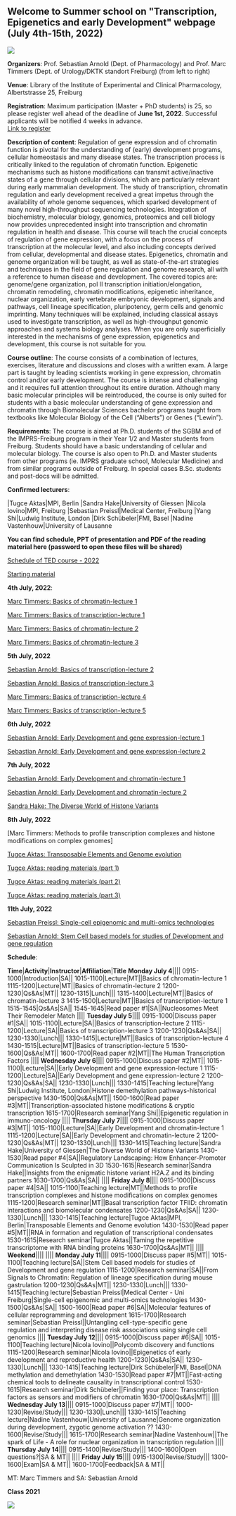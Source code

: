 ## Welcome to Summer school on "Transcription, Epigenetics and early Development" webpage (July 4th-15th, 2022)

![](https://user-images.githubusercontent.com/86782211/173426815-f4e9eb59-0d5e-4d9b-9f60-5224ea325dd4.jpg)

**Organizers**: Prof. Sebastian Arnold (Dept. of Pharmacology) and Prof. Marc Timmers (Dept. of Urology/DKTK standort Freiburg) (from left to right)

**Venue**: Library of the Institute of Experimental and Clinical Pharmacology, Albertstrasse 25, Freiburg

**Registration**: Maximum participation (Master + PhD students) is 25, so please register well ahead of the deadline of **June 1st, 2022**. Successful applicants will be notified 4 weeks in advance.<br>
<a href="http://www.sgbm.uni-freiburg.de/index.php?option=com_content&view=article&id=539&Itemid=397" target="_blank">
                      Link to register
                    </a>                  

**Description of content**: Regulation of gene expression and of chromatin function is pivotal for the understanding of (early) development programs, cellular homeostasis and many disease states. The transcription process is critically linked to the regulation of chromatin function. Epigenetic mechanisms such as histone modifications can transmit active/inactive states of a gene through cellular divisions, which are particularly relevant during early mammalian development. The study of transcription, chromatin regulation and early development received a great impetus through the availability of whole genome sequences, which sparked development of many novel high-throughput sequencing technologies. Integration of biochemistry, molecular biology, genomics, proteomics and cell biology now provides unprecedented insight into transcription and chromatin regulation in health and disease. This course will teach the crucial concepts of regulation of gene expression, with a focus on the process of transcription at the molecular level, and also including concepts derived from cellular, developmental and disease states. Epigenetics, chromatin and genome organization will be taught, as well as state-of-the-art strategies and techniques in the field of gene regulation and genome research, all with a reference to human disease and development. The covered topics are: genome/gene organization, pol II transcription initiation/elongation, chromatin remodeling, chromatin modifications, epigenetic inheritance, nuclear organization, early vertebrate embryonic development, signals and pathways, cell lineage specification, pluripotency, germ cells and genomic imprinting. Many techniques will be explained, including classical assays used to investigate transcription, as well as high-throughput genomic approaches and systems biology analyses. When you are only superficially interested in the mechanisms of gene expression, epigenetics and development, this course is not suitable for you.

**Course outline**: The course consists of a combination of lectures, exercises, literature and discussions and closes with a written exam. A large part is taught by leading scientists working in gene expression, chromatin control and/or early development. The course is intense and challenging and it requires full attention throughout its entire duration. Although many basic molecular principles will be reintroduced, the course is only suited for students with a basic molecular understanding of gene expression and chromatin through Biomolecular Sciences bachelor programs taught from textbooks like Molecular Biology of the Cell (“Alberts”) or Genes (“Lewin”).

**Requirements**: The course is aimed at Ph.D. students of the SGBM and of the IMPRS-Freiburg program in their Year 1/2 and Master students from Freiburg. Students should have a basic understanding of cellular and molecular biology. The course is also open to Ph.D. and Master students from other programs (ie. IMPRS graduate school, Molecular Medicine) and from similar programs outside of Freiburg. In special cases B.Sc. students and post-docs will be admitted.

**Confirmed lecturers**: 

|Tugce Aktas|MPI, Berlin
|Sandra Hake|University of Giessen
|Nicola Iovino|MPI, Freiburg
|Sebastian Preissl|Medical Center, Freiburg
|Yang Shi|Ludwig Institute, London
|Dirk Schübeler|FMI, Basel
|Nadine Vastenhouw|University of Lausanne

**You can find schedule, PPT of presentation and PDF of the reading material here (password to open these files will be shared)**

[Schedule of TED course - 2022](https://github.com/epigeneticstraining/epigeneticstraining-Summer-school-on-Transcription-Epigenetics-and-early-Development-2022-/files/8993392/Copy.of.Schedule_TEDcourse_2022_V9_240622.xlsx)

[Starting material](https://github.com/epigeneticstraining/epigeneticstraining-Summer-school-on-Transcription-Epigenetics-and-early-Development-2022-/files/8893650/starting.materials.zip)

**4th July, 2022**:

[Marc Timmers: Basics of chromatin-lecture 1](https://github.com/epigeneticstraining/epigeneticstraining-Summer-school-on-Transcription-Epigenetics-and-early-Development-2022-/files/9040019/TED2022.Chromatin.Basics.1.pdf)

[Marc Timmers: 	Basics of transcription-lecture 1](https://github.com/epigeneticstraining/epigeneticstraining-Summer-school-on-Transcription-Epigenetics-and-early-Development-2022-/files/9040021/TED2022.Txpn.Basics.1-given.pdf)

[Marc Timmers: Basics of chromatin-lecture 2](https://github.com/epigeneticstraining/epigeneticstraining-Summer-school-on-Transcription-Epigenetics-and-early-Development-2022-/files/9040024/TED2022.Chromatin.Basics.2.Remod_DNMT.pdf)

[Marc Timmers: Basics of chromatin-lecture 3](https://github.com/epigeneticstraining/epigeneticstraining-Summer-school-on-Transcription-Epigenetics-and-early-Development-2022-/files/9040027/TED2022.Chromatin.Basics.3.Modif.pdf)

**5th July, 2022**

[Sebastian Arnold: Basics of transcription-lecture 2](https://github.com/epigeneticstraining/epigeneticstraining-Summer-school-on-Transcription-Epigenetics-and-early-Development-2022-/files/9065891/1_TED_Transcription_2.pdf)

[Sebastian Arnold: Basics of transcription-lecture 3](https://github.com/epigeneticstraining/epigeneticstraining-Summer-school-on-Transcription-Epigenetics-and-early-Development-2022-/files/9087781/2_TED_Transcription_3.pdf)

[Marc Timmers: Basics of transcription-lecture 4](https://github.com/epigeneticstraining/epigeneticstraining-Summer-school-on-Transcription-Epigenetics-and-early-Development-2022-/files/9047051/TED2022.Txpn.Basics.4.-.given.pdf)

[Marc Timmers: Basics of transcription-lecture 5](https://github.com/epigeneticstraining/epigeneticstraining-Summer-school-on-Transcription-Epigenetics-and-early-Development-2022-/files/9047054/TED2022.Txpn.Basics.5.pdf)

**6th July, 2022**

[Sebastian Arnold: Early Development and gene expression-lecture 1](https://github.com/epigeneticstraining/epigeneticstraining-Summer-school-on-Transcription-Epigenetics-and-early-Development-2022-/files/9065914/3_TED_Development_Expression_1.pdf)

[Sebastian Arnold: Early Development and gene expression-lecture 2](https://github.com/epigeneticstraining/epigeneticstraining-Summer-school-on-Transcription-Epigenetics-and-early-Development-2022-/files/9065920/4_TED_Development_Expression_2.pdf)

**7th July, 2022**

[Sebastian Arnold: Early Development and chromatin-lecture 1](https://github.com/epigeneticstraining/epigeneticstraining-Summer-school-on-Transcription-Epigenetics-and-early-Development-2022-/files/9065925/5_TED_Development_Chromatin_1.pdf)

[Sebastian Arnold: Early Development and chromatin-lecture 2](https://github.com/epigeneticstraining/epigeneticstraining-Summer-school-on-Transcription-Epigenetics-and-early-Development-2022-/files/9065933/6_TED_Development_Chromatin_2.pdf)

[Sandra Hake: The Diverse World of Histone Variants](https://github.com/epigeneticstraining/epigeneticstraining-Summer-school-on-Transcription-Epigenetics-and-early-Development-2022-/files/9087617/SHake_Histone.variants_TED2022.pdf)

**8th July, 2022**

[Marc Timmers: Methods to profile transcription complexes and histone modifications on complex genomes]

[Tugce Aktas: Transposable Elements and Genome evolution](https://github.com/epigeneticstraining/epigeneticstraining-Summer-school-on-Transcription-Epigenetics-and-early-Development-2022-/files/9083256/TED-course-Aktas-Reduced.pdf)

[Tugce Aktas: reading materials (part 1)](https://github.com/epigeneticstraining/epigeneticstraining-Summer-school-on-Transcription-Epigenetics-and-early-Development-2022-/files/9083260/TED-2022-Aktas-reading-1.zip)

[Tugce Aktas: reading materials (part 2)](https://github.com/epigeneticstraining/epigeneticstraining-Summer-school-on-Transcription-Epigenetics-and-early-Development-2022-/files/9083291/TED-2022-Aktas-reading-2.zip)

[Tugce Aktas: reading materials (part 3)](https://github.com/epigeneticstraining/epigeneticstraining-Summer-school-on-Transcription-Epigenetics-and-early-Development-2022-/files/9083302/TED-2022-Aktas-reading-3.zip)

**11th July, 2022**

[Sebastian Preissl: Single-cell epigenomic and multi-omics technologies](https://github.com/epigeneticstraining/epigeneticstraining-Summer-school-on-Transcription-Epigenetics-and-early-Development-2022-/files/9087601/SPreissl_Teaching_Lecture_2021pptx.pdf)

[Sebastian Arnold: Stem Cell based models for studies of Development and gene regulation](https://github.com/epigeneticstraining/epigeneticstraining-Summer-school-on-Transcription-Epigenetics-and-early-Development-2022-/files/9087699/6_TED_StemCellBasedModels.pdf)

**Schedule**:

**Time**|**Activity**|**Instructor**|**Affiliation**|**Title**
**Monday July 4**||||
0915-1000|Introduction|SA||
1015-1100|Lecture|MT||Basics of chromatin-lecture 1 
1115-1200|Lecture|MT||Basics of chromatin-lecture 2
1200-1230|Qs&As|MT||
1230-1315|Lunch|||
1315-1400|Lecture|MT||Basics of chromatin-lecture 3
1415-1500|Lecture|MT||Basics of transcription-lecture 1 
1515-1545|Qs&As|SA||
1545-1645|Read paper #1|SA||Nucleosomes Meet Their Remodeler Match
||||
**Tuesday July 5**||||
0915-1000|Discuss paper #1|SA||
1015-1100|Lecture|SA||Basics of transcription-lecture 2
1115-1200|Lecture|SA||Basics of transcription-lecture 3
1200-1230|Qs&As|SA||
1230-1330|Lunch|||
1330-1415|Lecture|MT||Basics of transcription-lecture 4
1430-1515|Lecture|MT||Basics of transcription-lecture 5
1530-1600|Qs&As|MT||
1600-1700|Read paper #2|MT||The Human Transcription Factors
||||
**Wednesday July 6**||||
0915-1000|Discuss paper #2|MT||
1015-1100|Lecture|SA||Early Development and gene expression-lecture 1
1115-1200|Lecture|SA||Early Development and gene expression-lecture 2
1200-1230|Qs&As|SA||
1230-1330|Lunch|||
1330-1415|Teaching lecture|Yang Shi|Ludwig Institute, London|Histone demethylation pathways-historical perspective
1430-1500|Qs&As|MT||
1500-1600|Read paper #3|MT||Transcription-associated histone modifications & cryptic transcription
1615-1700|Research seminar|Yang Shi||Epigenetic regulation in immuno-oncology
||||
**Thursday July 7**||||
0915-1000|Discuss paper #3|MT||
1015-1100|Lecture|SA||Early Development and chromatin-lecture 1
1115-1200|Lecture|SA||Early Development and chromatin-lecture 2
1200-1230|Qs&As|MT||
1230-1330|Lunch|||
1330-1415|Teaching lecture|Sandra Hake|University of Giessen|The Diverse World of Histone Variants
1430-1530|Read paper #4|SA||Regulatory Landscaping: How Enhancer-Promoter Communication Is Sculpted in 3D
1530-1615|Research seminar|Sandra Hake||Insights from the enigmatic histone variant H2A.Z and its binding partners
1630-1700|Qs&As|SA||
||||
**Friday July 8**||||
0915-1000|Discuss paper #4|SA||
1015-1100|Teaching lecture|MT||Methods to profile transcription complexes and histone modifications on complex genomes
1115-1200|Research seminar|MT||Basal transcription factor TFIID: chromatin interactions and biomolecular condensates
1200-1230|Qs&As|SA||
1230-1330|Lunch|||
1330-1415|Teaching lecture|Tugce Aktas|MPI, Berlin|Transposable Elements and Genome evolution
1430-1530|Read paper #5|MT||RNA in formation and regulation of transcriptional condensates
1530-1615|Research seminar|Tugce Aktas||Taming the repetitive transcriptome with RNA binding proteins
1630-1700|Qs&As|MT||
||||
**Weekend**||||
||||
**Monday July 11**||||
0915-1000|Discuss paper #5|MT||
1015-1100|Teaching lecture|SA||Stem Cell based models for studies of Development and gene regulation
1115-1200|Research seminar|SA||From Signals to Chromatin: Regulation of lineage specification during mouse gastrulation
1200-1230|Qs&As|MT||
1230-1330|Lunch|||
1330-1415|Teaching lecture|Sebastian Preissl|Medical Center - Uni Freiburg|Single-cell epigenomic and multi-omics technologies
1430-1500|Qs&As|SA||
1500-1600|Read paper #6|SA||Molecular features of cellular reprogramming and development
1615-1700|Research seminar|Sebastian Preissl||Untangling cell-type-specific gene regulation and interpreting disease risk associations using single cell genomics
||||
**Tuesday July 12**||||
0915-1000|Discuss paper #6|SA||
1015-1100|Teaching lecture|Nicola Iovino||Polycomb discovery and functions
1115-1200|Research seminar|Nicola Iovino||Epigenetics of early development and reproductive health
1200-1230|Qs&As|SA||
1230-1330|Lunch|||
1330-1415|Teaching lecture|Dirk Schübeler|FMI, Basel|DNA methylation and demethylation
1430-1530|Read paper #7|MT||Fast-acting chemical tools to delineate causality in transcriptional control
1530-1615|Research seminar|Dirk Schübeler||Finding your place: Transcription factors as sensors and modifiers of chromatin
1630-1700|Qs&As|MT||
||||
**Wednesday July 13**||||
0915-1000|Discuss paper #7|MT||
1000-1230|Revise/Study|||
1230-1330|Lunch|||
1330-1415|Teaching lecture|Nadine Vastenhouw|University of Lausanne|Genome organization during development, zygotic genome activation ??
1430-1600|Revise/Study|||
1615-1700|Research seminar|Nadine Vastenhouw||The spark of Life - A role for nuclear organization in transcription regulation
||||
**Thursday July 14**||||
0915-1400|Revise/Study|||
1400-1600|Open questions?|SA & MT||
||||
**Friday July 15**||||
0915-1300|Revise/Study|||
1300-1600|Exam|SA & MT||
1600-1700|Feedback|SA & MT||

MT: Marc Timmers and SA: Sebastian Arnold

**Class 2021**

<p align="center">
  <img src="https://user-images.githubusercontent.com/86782211/126693636-06dbf506-fe5d-4656-a7cc-7a37e3ebc545.jpg" align='left'/>
</p>
